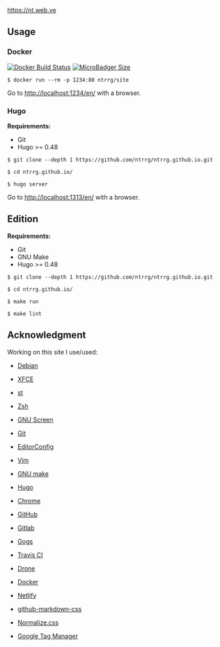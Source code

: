 <https://nt.web.ve>

## Usage

### Docker

[![Docker Build Status](https://img.shields.io/docker/build/ntrrg/site.svg)](https://store.docker.com/community/images/ntrrg/site)
[![MicroBadger Size](https://img.shields.io/microbadger/image-size/ntrrg/site.svg)](https://microbadger.com/images/ntrrg/site)

```shell-session
$ docker run --rm -p 1234:80 ntrrg/site
```

Go to <http://localhost:1234/en/> with a browser.

### Hugo

**Requirements:**

* Git
* Hugo >= 0.48

```shell-session
$ git clone --depth 1 https://github.com/ntrrg/ntrrg.github.io.git
```

```shell-session
$ cd ntrrg.github.io/
```

```shell-session
$ hugo server
```

Go to <http://localhost:1313/en/> with a browser.

## Edition

**Requirements:**

* Git
* GNU Make
* Hugo >= 0.48

```shell-session
$ git clone --depth 1 https://github.com/ntrrg/ntrrg.github.io.git
```

```shell-session
$ cd ntrrg.github.io/
```

```shell-session
$ make run
```

```shell-session
$ make lint
```

## Acknowledgment

Working on this site I use/used:

* [Debian](https://www.debian.org/)

* [XFCE](https://xfce.org/)

* [st](https://st.suckless.org/)

* [Zsh](http://www.zsh.org/)

* [GNU Screen](https://www.gnu.org/software/screen)

* [Git](https://git-scm.com/)

* [EditorConfig](http://editorconfig.org/)

* [Vim](https://www.vim.org/)

* [GNU make](https://www.gnu.org/software/make/)

* [Hugo](https://gohugo.io)

* [Chrome](https://www.google.com/chrome/browser/desktop/index.html)

* [GitHub](https://github.com)

* [Gitlab](https://gitlab.com/)

* [Gogs](https://gogs.io/)

* [Travis CI](https://travis-ci.org)

* [Drone](https://drone.io/)

* [Docker](https://docker.com)

* [Netlify](https://www.netlify.com/)

* [github-markdown-css](https://github.com/sindresorhus/github-markdown-css)

* [Normalize.css](https://necolas.github.io/normalize.css/)

* [Google Tag Manager](https://www.google.com/analytics/tag-manager/)

